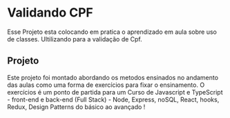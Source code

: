 <h1>Validando CPF</h1>
 <p>Esse Projeto esta colocando em pratica o aprendizado em aula sobre uso de classes. Ultilizando para a validação de Cpf.</p>

<h2>Projeto</h2>
<p>Este projeto foi montado abordando os metodos ensinados no andamento das aulas como uma forma de exercícios para fixar o ensinamento.  O exercícios é um ponto de partida para um Curso de Javascript e TypeScript - front-end e back-end (Full Stack) - Node, Express, noSQL, React, hooks, Redux, Design Patterns do básico ao avançado !</p>

